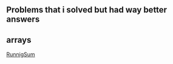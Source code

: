 ## Problems that i solved but had way better answers 

## arrays 
[RunnigSum](https://leetcode.com/problems/running-sum-of-1d-array/ 'hello')
